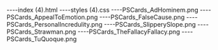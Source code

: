 ----index (4).html
----styles (4).css
----PSCards_AdHominem.png
----PSCards_AppealToEmotion.png
----PSCards_FalseCause.png
----PSCards_PersonalIncredulity.png
----PSCards_SlipperySlope.png
----PSCards_Strawman.png
----PSCards_TheFallacyFallacy.png
----PSCards_TuQuoque.png
